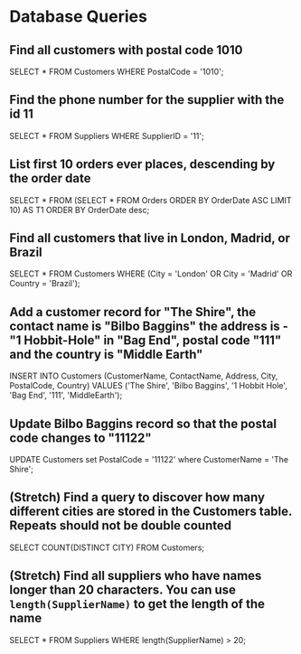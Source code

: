 # Database Queries

## Find all customers with postal code 1010
SELECT * FROM Customers WHERE PostalCode = '1010';

## Find the phone number for the supplier with the id 11
SELECT * FROM Suppliers WHERE SupplierID = '11';

## List first 10 orders ever places, descending by the order date
SELECT * FROM (SELECT * FROM Orders ORDER BY OrderDate ASC LIMIT 10) AS T1 ORDER BY OrderDate desc;

## Find all customers that live in London, Madrid, or Brazil
SELECT * FROM Customers WHERE (City = 'London' OR City = 'Madrid' OR Country = 'Brazil');

## Add a customer record for "The Shire", the contact name is "Bilbo Baggins" the address is -"1 Hobbit-Hole" in "Bag End", postal code "111" and the country is "Middle Earth"
INSERT INTO Customers (CustomerName, ContactName, Address, City, PostalCode, Country) VALUES ('The Shire', 'Bilbo Baggins', '1 Hobbit Hole', 'Bag End', '111', 'MiddleEarth');

## Update Bilbo Baggins record so that the postal code changes to "11122"
UPDATE Customers set PostalCode = '11122' where CustomerName = 'The Shire';

## (Stretch) Find a query to discover how many different cities are stored in the Customers table. Repeats should not be double counted
SELECT COUNT(DISTINCT CITY) FROM Customers;

## (Stretch) Find all suppliers who have names longer than 20 characters. You can use `length(SupplierName)` to get the length of the name
SELECT * FROM Suppliers WHERE length(SupplierName) > 20;